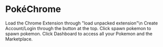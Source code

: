 # PokéChrome
Load the Chrome Extension through "load unpacked extension"\n
Create Account/Login through the button at the top.
Click spawn pokemon to spawn pokemon.
Click Dashboard to access all your Pokemon and the Marketplace.
